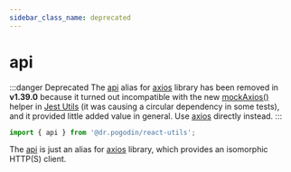 ```yaml
---
sidebar_class_name: deprecated
---
```

# api
[api]: /docs/api/utils/api
:::danger Deprecated
The [api] alias for [axios] library has been removed in **v1.39.0**
because it turned out incompatible with the new [mockAxios()] helper
in [Jest Utils] (it was causing a circular dependency in some tests),
and it provided little added value in general. Use [axios] directly instead.
:::

```js
import { api } from '@dr.pogodin/react-utils';
```
The [api] is just an alias for [axios]
library, which provides an isomorphic HTTP(S) client.

[axios]: https://www.npmjs.com/package/axios
[Jest Utils]: /docs/api/utils/jest-utils
[mockAxios()]: /docs/api/utils/jest-utils#mockaxios
